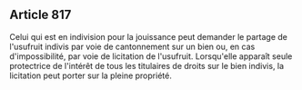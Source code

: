 Article 817
----
Celui qui est en indivision pour la jouissance peut demander le partage de
l'usufruit indivis par voie de cantonnement sur un bien ou, en cas
d'impossibilité, par voie de licitation de l'usufruit. Lorsqu'elle apparaît
seule protectrice de l'intérêt de tous les titulaires de droits sur le bien
indivis, la licitation peut porter sur la pleine propriété.
